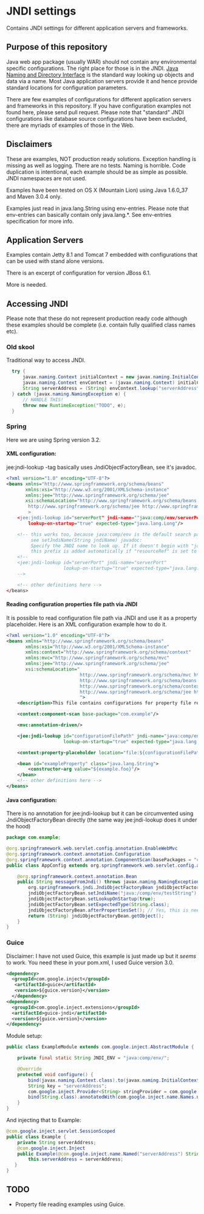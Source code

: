 # JNDI settings

Contains JNDI settings for different application servers and frameworks.

## Purpose of this repository

Java web app package (usually WAR) should not contain any
environmental specific configurations. The right place for those is in
the JNDI. [Java Naming and Directory
Interface](http://en.wikipedia.org/wiki/Java_Naming_and_Directory_Interface)
is the standard way looking up objects and data via a name. Most Java
application servers provide it and hence provide standard locations
for configuration parameters.

There are few examples of configurations for different application
servers and frameworks in this repository. If you have configuration
examples not found here, please send pull request. Please note that
"standard" JNDI configurations like database source configurations
have been excluded, there are myriads of examples of those in the Web.

## Disclaimers

These are examples, NOT production ready solutions. Exception handling
is missing as well as logging. There are no tests. Naming is horrible.
Code duplication is intentional, each example should be as simple as
possible. JNDI namespaces are not used.

Examples have been tested on OS X (Mountain Lion) using Java 1.6.0_37
and Maven 3.0.4 only.

Examples just read in java.lang.String using env-entries. Please note
that env-entries can basically contain only java.lang.*. See
env-entries specification for more info.

## Application Servers

Examples contain Jetty 8.1 and Tomcat 7 embedded with configurations
that can be used with stand alone versions.

There is an excerpt of configuration for version JBoss 6.1.

More is needed.

## Accessing JNDI

Please note that these do not represent production ready code although
these examples should be complete (i.e. contain fully qualified class
names etc).

### Old skool

Traditional way to access JNDI.

```java
  try {
      javax.naming.Context initialContext = new javax.naming.InitialContext();
      javax.naming.Context envContext = (javax.naming.Context) initialContext.lookup("java:comp/env");
      String serverAddress = (String) envContext.lookup("serverAddress");
  } catch (javax.naming.NamingException e) {
      // HANDLE THIS!
      throw new RuntimeException("TODO", e);
  }
```
### Spring

Here we are using Spring version 3.2.

#### XML configuration:

jee:jndi-lookup -tag basically uses JndiObjectFactoryBean, see it's javadoc.

```xml
<?xml version="1.0" encoding="UTF-8"?>
<beans xmlns="http://www.springframework.org/schema/beans"
       xmlns:xsi="http://www.w3.org/2001/XMLSchema-instance"
       xmlns:jee="http://www.springframework.org/schema/jee"
       xsi:schemaLocation="http://www.springframework.org/schema/beans http://www.springframework.org/schema/beans/spring-beans-3.2.xsd
        http://www.springframework.org/schema/jee http://www.springframework.org/schema/jee/spring-jee-3.2.xsd
        >
    <jee:jndi-lookup id="serverPort" jndi-name=""java:comp/env/serverPort"
        lookup-on-startup="true" expected-type="java.lang.Long"/>

    <!-- this works too, because java:comp/env is the default search path in the JndiObjectFactoryBean,
         see setJndiName(String jndiName) javadoc:
         Specify the JNDI name to look up. If it doesn't begin with "java:comp/env/"
         this prefix is added automatically if "resourceRef" is set to "true".-->
    <!--
    <jee:jndi-lookup id="serverPort" jndi-name="serverPort"
                     lookup-on-startup="true" expected-type="java.lang.Long"/>
    -->

    <!-- other definitions here -->
</beans>
```

#### Reading configuration properties file path via JNDI

It is possible to read configuration file path via JNDI and use it as a property placeholder. Here is an XML configuration example how to do it.

```xml
<?xml version="1.0" encoding="UTF-8"?>
<beans xmlns="http://www.springframework.org/schema/beans"
       xmlns:xsi="http://www.w3.org/2001/XMLSchema-instance"
       xmlns:context="http://www.springframework.org/schema/context"
       xmlns:mvc="http://www.springframework.org/schema/mvc"
       xmlns:jee="http://www.springframework.org/schema/jee"
       xsi:schemaLocation="
                           http://www.springframework.org/schema/mvc http://www.springframework.org/schema/mvc/spring-mvc-3.2.xsd
                           http://www.springframework.org/schema/beans http://www.springframework.org/schema/beans/spring-beans-3.2.xsd
                           http://www.springframework.org/schema/context http://www.springframework.org/schema/context/spring-context-3.2.xsd
                           http://www.springframework.org/schema/jee http://www.springframework.org/schema/jee/spring-jee-3.2.xsd
                           ">
    <description>This file contains configurations for property file reading through JNDI.</description>

    <context:component-scan base-package="com.example"/>

    <mvc:annotation-driven/>

    <jee:jndi-lookup id="configurationFilePath" jndi-name="java:comp/env/configurationFilePath"
                     lookup-on-startup="true" expected-type="java.lang.String"/>

    <context:property-placeholder location="file:${configurationFilePath}"/>

    <bean id="exampleProperty" class="java.lang.String">
        <constructor-arg value="${example.foo}"/>
    </bean>
    <!-- other definitions here -->
</beans>
```

#### Java configuration:

There is no annotation for jee:jndi-lookup but it can be circumvented
using JndiObjectFactoryBean directly (the same way jee:jndi-lookup
does it under the hood)

```java
package com.example;

@org.springframework.web.servlet.config.annotation.EnableWebMvc
@org.springframework.context.annotation.Configuration
@org.springframework.context.annotation.ComponentScan(basePackages = "com.example")
public class AppConfig extends org.springframework.web.servlet.config.annotation.WebMvcConfigurerAdapter {

    @org.springframework.context.annotation.Bean
    public String messageFromJndi() throws javax.naming.NamingException {
        org.springframework.jndi.JndiObjectFactoryBean jndiObjectFactoryBean = new org.springframework.jndi.JndiObjectFactoryBean();
        jndiObjectFactoryBean.setJndiName("java:/comp/env/testString");
        jndiObjectFactoryBean.setLookupOnStartup(true);
        jndiObjectFactoryBean.setExpectedType(String.class);
        jndiObjectFactoryBean.afterPropertiesSet(); // Yes, this is needed.
        return (String) jndiObjectFactoryBean.getObject();
    }
}
```

### Guice

Disclaimer: I have not used Guice, this example is just made up but it
_seems_ to work. You need these in your pom.xml, I used Guice version
3.0.

```xml
<dependency>
  <groupId>com.google.inject</groupId>
   <artifactId>guice</artifactId>
   <version>${guice.version}</version>
  </dependency>
<dependency>
  <groupId>com.google.inject.extensions</groupId>
  <artifactId>guice-jndi</artifactId>
  <version>${guice.version}</version>
</dependency>
```
Module setup:
```java
public class ExampleModule extends com.google.inject.AbstractModule {

    private final static String JNDI_ENV = "java:comp/env/";

    @Override
    protected void configure() {
        bind(javax.naming.Context.class).to(javax.naming.InitialContext.class);
        String key = "serverAddress";
        com.google.inject.Provider<String> stringProvider = com.google.inject.jndi.JndiIntegration.fromJndi(String.class, JNDI_ENV + key);
        bind(String.class).annotatedWith(com.google.inject.name.Names.named(key)).toProvider(stringProvider);
    }
}
```

And injecting that to Example:

```java
@com.google.inject.servlet.SessionScoped
public class Example {
    private String serverAddress;
    @com.google.inject.Inject
    public Example(@com.google.inject.name.Named("serverAddress") String serverAddress) {
        this.serverAddress = serverAddress;
   }
}
```

## TODO

* Property file reading examples using Guice.
